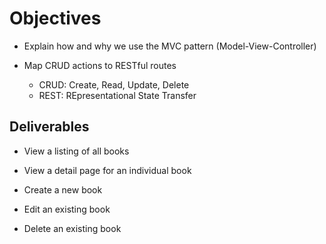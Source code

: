 # Objectives
- Explain how and why we use the MVC pattern (Model-View-Controller)
- Map CRUD actions to RESTful routes

    - CRUD: Create, Read, Update, Delete
    - REST:  REpresentational State Transfer

## Deliverables

- View a listing of all books

- View a detail page for an individual book


- Create a new book

- Edit an existing book

- Delete an existing book